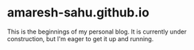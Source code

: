 amaresh-sahu.github.io
======================

This is the beginnings of my personal blog. It is currently under construction, but I'm eager to get it up and running.
